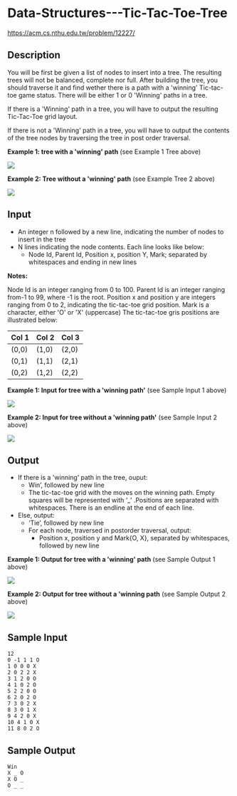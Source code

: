 # Data-Structures---Tic-Tac-Toe-Tree
https://acm.cs.nthu.edu.tw/problem/12227/

## Description
You will be first be given a list of nodes to insert into a tree. The resulting trees will not be balanced, complete nor full. After building the tree, you should traverse it and find wether there is a path with a 'winning' Tic-tac-toe game status. There will be either 1 or 0 'Winning' paths in a tree.

If there is a 'Winning' path in a tree, you will have to output the resulting Tic-Tac-Toe grid layout.

If there is not a 'Winning' path in a tree, you will have to output the contents of the tree nodes by traversing the tree in post order traversal.

**Example 1: tree with a 'winning' path** (see Example 1 Tree above)

![](https://github.com/pablomp3/Data-Structures---Tic-Tac-Toe-Tree/blob/master/example-1_tree.png)

**Example 2: Tree without a 'winning' path** (see Example Tree 2 above)

![](https://github.com/pablomp3/Data-Structures---Tic-Tac-Toe-Tree/blob/master/example-2_tree.png)

## Input
* An integer n followed by a new line, indicating the number of nodes to insert in the tree
* N lines indicating the node contents. Each line looks like below:
  * Node Id, Parent Id, Position x, position Y, Mark;  separated by whitespaces and ending in new lines
  
**Notes:**

Node Id is an integer ranging from 0 to 100.
Parent Id is an integer ranging from-1 to 99, where -1 is the root.
Position x and position y are integers ranging from 0 to 2, indicating the tic-tac-toe grid position.
Mark is a character, either 'O' or 'X' (uppercase)
The tic-tac-toe gris positions are illustrated below:

| Col 1 | Col 2 | Col 3 |
|-------|-------|-------|
| (0,0) | (1,0) | (2,0) |
| (0,1) | (1,1) | (2,1) |
| (0,2) | (1,2) | (2,2) |

**Example 1: Input for tree with a 'winning path'** (see Sample Input 1 above)

![](https://github.com/pablomp3/Data-Structures---Tic-Tac-Toe-Tree/blob/master/sample-input-1.png)

**Example 2: Input for tree without a 'winning path'** (see Sample Input 2 above)

![](https://github.com/pablomp3/Data-Structures---Tic-Tac-Toe-Tree/blob/master/sample-input-2.png)


## Output

* If there is a 'winning’ path in the tree, ouput:
  * Win’, followed by new line
  * The tic-tac-toe grid with the moves on the winning path. Empty squares will be represented with ‘_’ .Positions are separated with whitespaces. There is an endline at the end of each line.
* Else, output:
  * ‘Tie’, followed by new line
  * For each node, traversed in postorder traversal, output:
    * Position x, position y and Mark{O, X}, separated by whitespaces, followed by new line
    
**Example 1: Output for tree with a 'winning' path** (see Sample Output 1 above)

![](https://github.com/pablomp3/Data-Structures---Tic-Tac-Toe-Tree/blob/master/sample-output-1.png)

**Example 2: Output for tree without a 'winning path** (see Sample Output 2 above)

![](https://github.com/pablomp3/Data-Structures---Tic-Tac-Toe-Tree/blob/master/sample-output-2.png)


## Sample Input  

    12
    0 -1 1 1 O
    1 0 0 0 X
    2 0 2 2 X
    3 1 2 0 O
    4 1 0 2 O
    5 2 2 0 O
    6 2 0 2 O
    7 3 0 2 X
    8 3 0 1 X
    9 4 2 0 X
    10 4 1 0 X
    11 8 0 2 O

## Sample Output

    Win
    X _ O
    X O _
    O _ _
